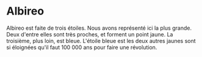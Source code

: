 # Albireo

Albireo est faite de trois étoiles. Nous avons représenté ici la plus grande.
Deux d'entre elles sont très proches, et forment un point jaune. La troisième,
plus loin, est bleue. L'étoile bleue est les deux autres jaunes sont si
éloignées qu'il faut 100 000 ans pour faire une révolution.
